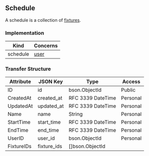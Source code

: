 Schedule
--------

A schedule is a collection of [fixtures](fixture.md).


### Implementation
| Kind     | Concerns        |
| ------   | --------------- |
| schedule | [user](user.md) |

### Transfer Structure
| Attribute      | JSON Key        | Type                | Access    |
| -------------- | --------------- | ------------------- | --------- |
| ID             | id              | bson.ObjectId     | Public    |
| CreatedAt      | created_at      | RFC 3339 DateTime | Personal  |
| UpdatedAt      | updated_at      | RFC 3339 DateTime | Personal  |
| Name           | name            | String            | Personal  |
| StartTime      | start_time      | RFC 3339 DateTime | Personal  |
| EndTime        | end_time        | RFC 3339 DateTime | Personal  |
| UserID         | user_id         | bson.ObjectId     | Personal  |
| FixtureIDs     | fixture_ids     | []bson.ObjectId |
